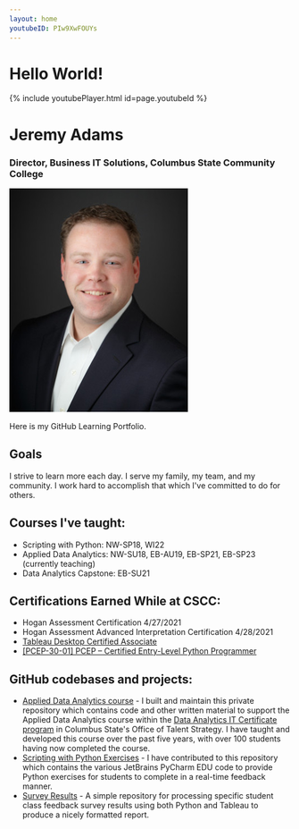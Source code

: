 ```yaml
---
layout: home
youtubeID: PIw9XwFOUYs
---
```


# Hello World!

{% include youtubePlayer.html id=page.youtubeId %}

# Jeremy Adams
### Director, Business IT Solutions, Columbus State Community College

![My professional portrait](Jeremy_smile_320x400.jpg)

Here is my GitHub Learning Portfolio.

## Goals
I strive to learn more each day. I serve my family, my team, and my community. I work hard to accomplish that which I've committed to do for others.

## Courses I've taught:
* Scripting with Python: NW-SP18, WI22
* Applied Data Analytics: NW-SU18, EB-AU19, EB-SP21, EB-SP23 (currently teaching)
* Data Analytics Capstone: EB-SU21

## Certifications Earned While at CSCC:
* Hogan Assessment Certification 4/27/2021
* Hogan Assessment Advanced Interpretation Certification 4/28/2021
* [Tableau Desktop Certified Associate](https://www.credly.com/badges/79a5a3af-7b58-41ea-bbfa-ae3e31377104/public_url)
* [[PCEP-30-01] PCEP – Certified Entry-Level Python Programmer](https://www.credly.com/badges/f5a9ab32-5d6b-4200-b825-6993fa5a328a/public_url)

## GitHub codebases and projects:
* [Applied Data Analytics course](https://github.com/ColumbusStateWorkforceInnovation/cscc_ada) - I built and maintain this private repository which contains code and other written material to support the Applied Data Analytics course within the [Data Analytics IT Certificate program](https://www.cscc.edu/for-business/it-workforce-certificates/data-analytics-certificates.shtml) in Columbus State's Office of Talent Strategy. I have taught and developed this course over the past five years, with over 100 students having now completed the course.
* [Scripting with Python Exercises](https://github.com/ColumbusStateWorkforceInnovation/scripting-with-python-exercises) - I have contributed to this repository which contains the various JetBrains PyCharm EDU code to provide Python exercises for students to complete in a real-time feedback manner.
* [Survey Results](https://github.com/jeremycadams/surveyResults) - A simple repository for processing specific student class feedback survey results using both Python and Tableau to produce a nicely formatted report.
